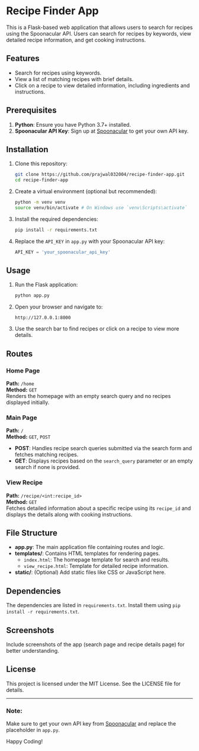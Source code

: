 # Recipe Finder App

This is a Flask-based web application that allows users to search for recipes using the Spoonacular API. Users can search for recipes by keywords, view detailed recipe information, and get cooking instructions.

## Features

- Search for recipes using keywords.
- View a list of matching recipes with brief details.
- Click on a recipe to view detailed information, including ingredients and instructions.

## Prerequisites

1. **Python**: Ensure you have Python 3.7+ installed.
2. **Spoonacular API Key**: Sign up at [Spoonacular](https://spoonacular.com/food-api) to get your own API key.

## Installation

1. Clone this repository:
   ```bash
   git clone https://github.com/prajwal032004/recipe-finder-app.git
   cd recipe-finder-app
   ```

2. Create a virtual environment (optional but recommended):
   ```bash
   python -m venv venv
   source venv/bin/activate # On Windows use `venv\Scripts\activate`
   ```

3. Install the required dependencies:
   ```bash
   pip install -r requirements.txt
   ```

4. Replace the `API_KEY` in `app.py` with your Spoonacular API key:
   ```python
   API_KEY = 'your_spoonacular_api_key'
   ```

## Usage

1. Run the Flask application:
   ```bash
   python app.py
   ```

2. Open your browser and navigate to:
   ```
   http://127.0.0.1:8000
   ```

3. Use the search bar to find recipes or click on a recipe to view more details.

## Routes

### Home Page
**Path:** `/home`  
**Method:** `GET`  
Renders the homepage with an empty search query and no recipes displayed initially.

### Main Page
**Path:** `/`  
**Method:** `GET`, `POST`  
- **POST**: Handles recipe search queries submitted via the search form and fetches matching recipes.
- **GET**: Displays recipes based on the `search_query` parameter or an empty search if none is provided.

### View Recipe
**Path:** `/recipe/<int:recipe_id>`  
**Method:** `GET`  
Fetches detailed information about a specific recipe using its `recipe_id` and displays the details along with cooking instructions.

## File Structure

- **app.py**: The main application file containing routes and logic.
- **templates/**: Contains HTML templates for rendering pages.
  - `index.html`: The homepage template for search and results.
  - `view_recipe.html`: Template for detailed recipe information.
- **static/**: (Optional) Add static files like CSS or JavaScript here.

## Dependencies

The dependencies are listed in `requirements.txt`. Install them using `pip install -r requirements.txt`.

## Screenshots

Include screenshots of the app (search page and recipe details page) for better understanding.

## License

This project is licensed under the MIT License. See the LICENSE file for details.

---

### Note:
Make sure to get your own API key from [Spoonacular](https://spoonacular.com/food-api) and replace the placeholder in `app.py`.

Happy Coding!
